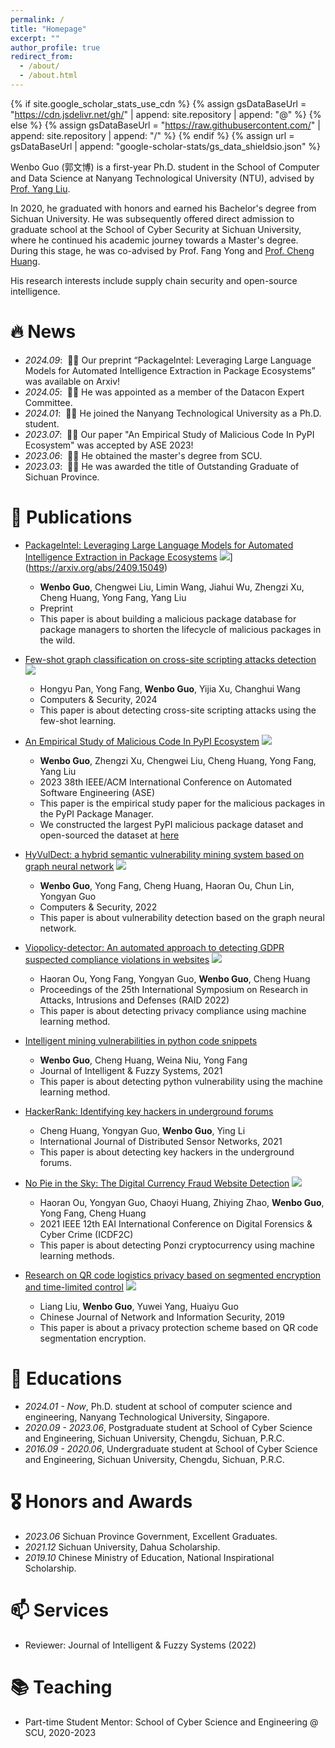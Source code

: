 ```yaml
---
permalink: /
title: "Homepage"
excerpt: ""
author_profile: true
redirect_from: 
  - /about/
  - /about.html
---
```


{% if site.google_scholar_stats_use_cdn %}
{% assign gsDataBaseUrl = "https://cdn.jsdelivr.net/gh/" | append: site.repository | append: "@" %}
{% else %}
{% assign gsDataBaseUrl = "https://raw.githubusercontent.com/" | append: site.repository | append: "/" %}
{% endif %}
{% assign url = gsDataBaseUrl | append: "google-scholar-stats/gs_data_shieldsio.json" %}

<span class='anchor' id='about-me'></span>

Wenbo Guo (郭文博) is a first-year Ph.D. student in the School of Computer and Data Science at Nanyang Technological University (NTU), advised by [Prof. Yang Liu](https://personal.ntu.edu.sg/yangliu/).

In 2020, he graduated with honors and earned his Bachelor's degree from Sichuan University. He was subsequently offered direct admission to graduate school at the School of Cyber Security at Sichuan University, where he continued his academic journey towards a Master's degree. During this stage, he was co-advised by Prof. Fang Yong and [Prof. Cheng Huang](https://chenghuang.org/).

His research interests include supply chain security and open-source intelligence.


# 🔥 News
- *2024.09*: &nbsp;🎉🎉 Our preprint “PackageIntel: Leveraging Large Language Models for Automated Intelligence Extraction in Package Ecosystems” was available on Arxiv!
- *2024.05*: &nbsp;🎉🎉 He was appointed as a member of the Datacon Expert Committee.
- *2024.01*: &nbsp;🎉🎉 He joined the Nanyang Technological University as a Ph.D. student.
- *2023.07*: &nbsp;🎉🎉 Our paper "An Empirical Study of Malicious Code In PyPI Ecosystem" was accepted by ASE 2023! 
- *2023.06*: &nbsp;🎉🎉 He obtained the master's degree from SCU.
- *2023.03*: &nbsp;🎉🎉 He was awarded the title of Outstanding Graduate of Sichuan Province.


# 📝 Publications 

<!-- <div class='paper-box'><div class='paper-box-image'><div><div class="badge">CVPR 2016</div><img src='images/500x300.png' alt="sym" width="100%"></div></div>
<div class='paper-box-text' markdown="1"> -->

<!-- </div>
</div> -->

- [PackageIntel: Leveraging Large Language Models for Automated Intelligence Extraction in Package Ecosystems](https://arxiv.org/abs/2409.15049) 
![](https://img.shields.io/badge/2409.15049-B31B1B?style=flat-square)](https://arxiv.org/abs/2409.15049)
  - **Wenbo Guo**, Chengwei Liu, Limin Wang, Jiahui Wu, Zhengzi Xu, Cheng Huang, Yong Fang, Yang Liu
  - Preprint
  - This paper is about building a malicious package database for package managers to shorten the lifecycle of malicious packages in the wild.

- [Few-shot graph classification on cross-site scripting attacks detection](https://www.sciencedirect.com/science/article/abs/pii/S0167404824000506) 
![](https://img.shields.io/badge/CCF-B-blue?style=flat-square)
  - Hongyu Pan, Yong Fang, **Wenbo Guo**, Yijia Xu, Changhui Wang
  - Computers & Security, 2024 <strong><span class='show_paper_citations' data='KAWDTzsAAAAJ:eQOLeE2rZwMC'></span></strong>
  - This paper is about detecting cross-site scripting attacks using the few-shot learning.

- [An Empirical Study of Malicious Code In PyPI Ecosystem](https://arxiv.org/pdf/2309.11021) 
![](https://img.shields.io/badge/CCF-A-red?style=flat-square)
  - **Wenbo Guo**, Zhengzi Xu, Chengwei Liu, Cheng Huang, Yong Fang, Yang Liu
  - 2023 38th IEEE/ACM International Conference on Automated Software Engineering (ASE) <strong><span class='show_paper_citations' data='qIvpXMAAAAAJ:UeHWp8X0CEIC'></span></strong>
  - This paper is the empirical study paper for the malicious packages in the PyPI Package Manager.
  - We constructed the largest PyPI malicious package dataset and open-sourced the dataset at [here](https://github.com/lxyeternal/pypi_malregistry)

- [HyVulDect: a hybrid semantic vulnerability mining system based on graph neural network](https://dl.acm.org/doi/10.1016/j.cose.2022.102823) 
![](https://img.shields.io/badge/CCF-B-blue?style=flat-square)
  - **Wenbo Guo**, Yong Fang, Cheng Huang, Haoran Ou, Chun Lin, Yongyan Guo
  - Computers & Security, 2022 <strong><span class='show_paper_citations' data='qIvpXMAAAAAJ:9yKSN-GCB0IC'></span></strong>
  - This paper is about vulnerability detection based on the graph neural network. 

- [Viopolicy-detector: An automated approach to detecting GDPR suspected compliance violations in websites](https://dl.acm.org/doi/abs/10.1145/3545948.3545952)
![](https://img.shields.io/badge/CCF-B-blue?style=flat-square)
  - Haoran Ou, Yong Fang, Yongyan Guo, **Wenbo Guo**, Cheng Huang
  - Proceedings of the 25th International Symposium on Research in Attacks, Intrusions and Defenses (RAID 2022) <strong><span class='show_paper_citations' data='qIvpXMAAAAAJ:u5HHmVD_uO8C'></span></strong>
  - This paper is about detecting privacy compliance using machine learning method. 

- [Intelligent mining vulnerabilities in python code snippets](https://content.iospress.com/articles/journal-of-intelligent-and-fuzzy-systems/ifs211011) 
  - **Wenbo Guo**, Cheng Huang, Weina Niu, Yong Fang
  - Journal of Intelligent & Fuzzy Systems, 2021 <strong><span class='show_paper_citations' data='qIvpXMAAAAAJ:u-x6o8ySG0sC'></span></strong>
  - This paper is about detecting python vulnerability using the machine learning method. 

- [HackerRank: Identifying key hackers in underground forums](https://journals.sagepub.com/doi/full/10.1177/15501477211015145) 
  - Cheng Huang, Yongyan Guo, **Wenbo Guo**, Ying Li
  - International Journal of Distributed Sensor Networks, 2021 <strong><span class='show_paper_citations' data='qIvpXMAAAAAJ:d1gkVwhDpl0C'></span></strong>
  - This paper is about detecting key hackers in the underground forums.

- [No Pie in the Sky: The Digital Currency Fraud Website Detection](https://link.springer.com/chapter/10.1007/978-3-031-06365-7_11)
![](https://img.shields.io/badge/CCF-C-green?style=flat-square)
  - Haoran Ou, Yongyan Guo, Chaoyi Huang, Zhiying Zhao, **Wenbo Guo**, Yong Fang, Cheng Huang
  - 2021 IEEE 12th EAI International Conference on Digital Forensics & Cyber Crime (ICDF2C) <strong><span class='show_paper_citations' data='qIvpXMAAAAAJ:qjMakFHDy7sC'></span></strong>
  - This paper is about detecting Ponzi cryptocurrency using machine learning methods.

- [Research on QR code logistics privacy based on segmented encryption and time-limited control](https://www.infocomm-journal.com/cjnis/CN/10.11959/j.issn.2096-109x.2019039)
![](https://img.shields.io/badge/CCF-C-green?style=flat-square)
  - Liang Liu, **Wenbo Guo**, Yuwei Yang, Huaiyu Guo
  - Chinese Journal of Network and Information Security, 2019 <strong><span class='show_paper_citations' data='qIvpXMAAAAAJ:IjCSPb-OGe4C'></span></strong>
  - This paper is about a privacy protection scheme based on QR code segmentation encryption.


# 📖 Educations
- *2024.01 - Now*, Ph.D. student at school of computer science and engineering, Nanyang Technological University, Singapore.
- *2020.09 - 2023.06*, Postgraduate student at School of Cyber Science and Engineering, Sichuan University, Chengdu, Sichuan, P.R.C. 
- *2016.09 - 2020.06*, Undergraduate student at School of Cyber Science and Engineering, Sichuan University, Chengdu, Sichuan, P.R.C.
 

# 🎖 Honors and Awards
- *2023.06* Sichuan Province Government, Excellent Graduates.
- *2021.12* Sichuan University, Dahua Scholarship.
- *2019.10* Chinese Ministry of Education, National Inspirational Scholarship. 

<!-- # 💬 Invited Talks
- *2024.05*, Transforming Language Models into Smart Contract Audit Experts. GeekCon 2024 @ Singapore
  - [Slides](assets/pdf/geekcon2024.pdf) -->

<!-- # 💻 Internships
- *2019.05 - 2020.02*, [Lorem](https://github.com/), China. -->

# 📫 Services

- Reviewer: Journal of Intelligent & Fuzzy Systems (2022)


# 📚 Teaching

- Part-time Student Mentor: School of Cyber Science and Engineering @ SCU, 2020-2023
